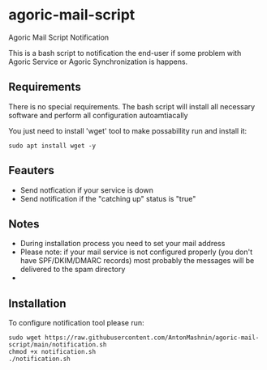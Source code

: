 # agoric-mail-script
Agoric Mail Script Notification

This is a bash script to notification the end-user if some problem with Agoric Service or Agoric Synchronization is happens.

## Requirements
There is no special requirements. The bash script will install all necessary software and perform all configuration autoamtiacally

You just need to install 'wget' tool to make possabillity run and install it:
```
sudo apt install wget -y
```

## Feauters
- Send notfication if your service is down
- Send notification if the "catching up" status is "true"

## Notes
- During installation process you need to set your mail address
- Please note: if your mail service is not configured properly (you don't have SPF/DKIM/DMARC records) most probably the messages will be delivered to the spam directory
- 
## Installation
To configure notification tool please run:
```
sudo wget https://raw.githubusercontent.com/AntonMashnin/agoric-mail-script/main/notification.sh
chmod +x notification.sh
./notification.sh
```
